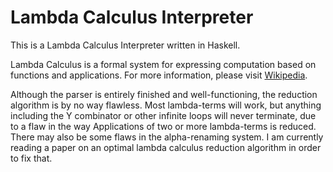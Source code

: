 # Lambda Calculus Interpreter

This is a Lambda Calculus Interpreter written in Haskell.

Lambda Calculus is a formal system for expressing computation based on
functions and applications. For more information, please visit
[Wikipedia](https://en.wikipedia.org/wiki/Lambda_calculus).

Although the parser is entirely finished and well-functioning,
the reduction algorithm is by no way flawless. Most lambda-terms will work,
but anything including the Y combinator or other infinite loops will never
terminate, due to a flaw in the way Applications of two or more lambda-terms is
reduced. There may also be some flaws in the alpha-renaming system. I am
currently reading a paper on an optimal lambda calculus reduction algorithm in
order to fix that.
